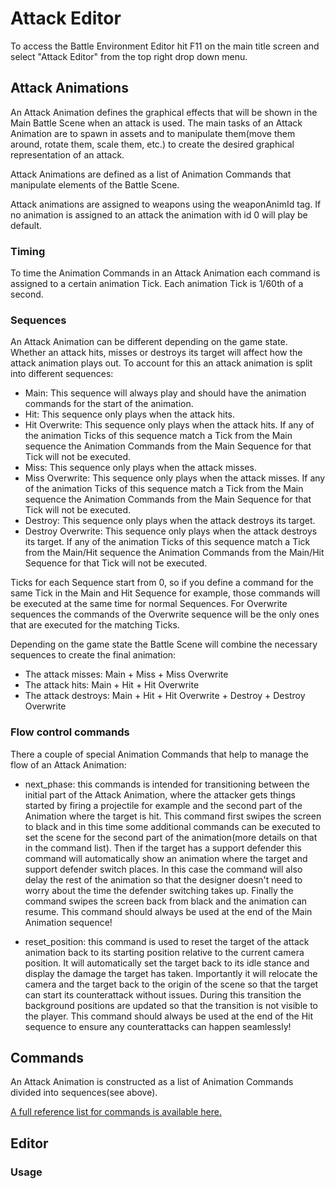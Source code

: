 # Attack Editor
To access the Battle Environment Editor hit F11 on the main title screen and select "Attack Editor" from the top right drop down menu.

## Attack Animations

An Attack Animation defines the graphical effects that will be shown in the Main Battle Scene when an attack is used. The main tasks of an Attack Animation are to spawn in assets and to manipulate them(move them around, rotate them, scale them, etc.) to create the desired graphical representation of an attack. 

Attack Animations are defined as a list of Animation Commands that manipulate elements of the Battle Scene.

Attack animations are assigned to weapons using the weaponAnimId tag. If no animation is assigned to an attack the animation with id 0 will play be default.

### Timing

To time the Animation Commands in an Attack Animation each command is assigned to a certain animation Tick. Each animation Tick is 1/60th of a second. 

### Sequences

An Attack Animation can be different depending on the game state. Whether an attack hits, misses or destroys its target will affect how the attack animation plays out. To account for this an attack animation is split into different sequences:

* Main: This sequence will always play and should have the animation commands for the start of the animation.
* Hit: This sequence only plays when the attack hits.
* Hit Overwrite: This sequence only plays when the attack hits. If any of the animation Ticks of this sequence match a Tick from the Main sequence the Animation Commands from the Main Sequence for that Tick will not be executed.
* Miss: This sequence only plays when the attack misses.
* Miss Overwrite: This sequence only plays when the attack misses. If any of the animation Ticks of this sequence match a Tick from the Main sequence the Animation Commands from the Main Sequence for that Tick will not be executed.
* Destroy: This sequence only plays when the attack destroys its target.
* Destroy Overwrite: This sequence only plays when the attack destroys its target. If any of the animation Ticks of this sequence match a Tick from the Main/Hit sequence the Animation Commands from the Main/Hit Sequence for that Tick will not be executed.

Ticks for each Sequence start from 0, so if you define a command for the same Tick in the Main and Hit Sequence for example, those commands will be executed at the same time for normal Sequences. For Overwrite sequences the commands of the Overwrite sequence will be the only ones that are executed for the matching Ticks.

Depending on the game state the Battle Scene will combine the necessary sequences to create the final animation:

* The attack misses: Main + Miss + Miss Overwrite
* The attack hits: Main + Hit + Hit Overwrite
* The attack destroys: Main + Hit + Hit Overwrite + Destroy + Destroy Overwrite

### Flow control commands

There a couple of special Animation Commands that help to manage the flow of an Attack Animation:

* next\_phase: this commands is intended for transitioning between the initial part of the Attack Animation, where the attacker gets things started by firing a projectile for example and the second part of the Animation where the target is hit. This command first swipes the screen to black and in this time some additional commands can be executed to set the scene for the second part of the animation(more details on that in the command list). Then if the target has a support defender this command will automatically show an animation where the target and support defender switch places. In this case the command will also delay the rest of the animation so that the designer doesn't need to worry about the time the defender switching takes up. Finally the command swipes the screen back from black and the animation can resume. This command should always be used at the end of the Main Animation sequence!

* reset_position: this command is used to reset the target of the attack animation back to its starting position relative to the current camera position. It will automatically set the target back to its idle stance and display the damage the target has taken. Importantly it will relocate the camera and the target back to the origin of the scene so that the target can start its counterattack without issues. During this transition the background positions are updated so that the transition is not visible to the player. This command should always be used at the end of the Hit sequence to ensure any counterattacks can happen seamlessly! 

## Commands

An Attack Animation is constructed as a list of Animation Commands divided into sequences(see above).

[A full reference list for commands is available here.](battle_animation_commands.md)

## Editor

### Usage




